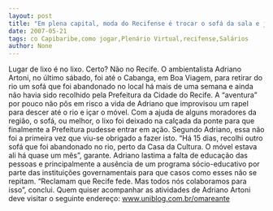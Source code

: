 ```yaml
---
layout: post
title: "Em plena capital, moda do Recifense é trocar o sofá da sala e jogá-lo no Capibaribe"
date: 2007-05-21
tags: co Capibaribe,como jogar,Plenário Virtual,recifense,Salários
author: None
---
```

Lugar de lixo &eacute; no lixo. Certo? N&atilde;o no Recife. 
O ambientalista Adriano Artoni, no &uacute;ltimo s&aacute;bado, foi at&eacute; o Cabanga, em Boa Viagem, para retirar do rio um sof&aacute; que foi abandonado no local h&aacute; mais de uma semana e ainda n&atilde;o havia sido recolhido pela Prefeitura da Cidade do Recife.
A &ldquo;aventura&rdquo; por pouco n&atilde;o p&ocirc;s em risco a vida de Adriano que improvisou um rapel para descer at&eacute; o rio e i&ccedil;ar o m&oacute;vel. Com a ajuda de alguns moradores da regi&atilde;o, o sof&aacute;, ou melhor, o lixo foi deixado na cal&ccedil;ada da ponte para que finalmente a Prefeitura pudesse entrar em a&ccedil;&atilde;o. 
Segundo Adriano, essa n&atilde;o foi a primeira vez que viu-se obrigado a fazer isto. &ldquo;H&aacute; 15 dias, recolhi outro sof&aacute; que foi abandonado no rio, perto da Casa da Cultura. O m&oacute;vel estava ali h&aacute; quase um m&ecirc;s&rdquo;, garante.
Adriano lastima a falta de educa&ccedil;&atilde;o das pessoas e principalmente a aus&ecirc;ncia de um programa s&oacute;cio-educativo por parte das institui&ccedil;&otilde;es governamentais para que casos como esses n&atilde;o se repitam. &ldquo;Reclamam que Recife fede. Mas todos n&oacute;s colaboramos para isso&rdquo;, conclui.
Quem quiser acompanhar as atividades de Adriano Artoni deve visitar o seguinte endere&ccedil;o: www.uniblog.com.br/omareante 
